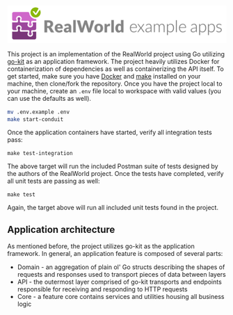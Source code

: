 ![realworld_logo](/realworld-dual-mode.png)

This project is an implementation of the RealWorld project using Go utilizing [go-kit](https://gokit.io/) as an application framework.
The project heavily utilizes Docker for containerization of dependencies as well as containerizing the API itself.
To get started, make sure you have [Docker](https://www.docker.com/) and [make](https://www.gnu.org/software/make/) installed on your machine, then clone/fork the repository. Once you have the project
local to your machine, create an `.env` file local to workspace with valid values (you can use the defaults as well).

```bash
mv .env.example .env
make start-conduit
```

Once the application containers have started, verify all integration tests pass:

```
make test-integration
```

The above target will run the included Postman suite of tests designed by the authors of the RealWorld project.
Once the tests have completed, verify all unit tests are passing as well:

```
make test
```

Again, the target above will run all included unit tests found in the project.

## Application architecture

As mentioned before, the project utilizes go-kit as the application framework. In general, an application feature is composed of several parts:
- Domain - an aggregation of plain ol' Go structs describing the shapes of requests and responses used to transport pieces of data between layers 
- API - the outermost layer comprised of go-kit transports and endpoints responsible for receiving and responding to HTTP requests
- Core - a feature core contains services and utilities housing all business logic